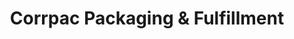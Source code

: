 ---
title: "Corrpac Packaging & Fulfillment"
url: /tumwater/corrpac-packaging-und-fulfillment/
shop: Allgemein
---